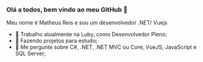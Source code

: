 ### Olá a todos, bem vindo ao meu GitHub 👋

Meu nome é Matheus Reis e sou um desenvolvedor .NET/ Vuejs

- 🔭 Trabalho atualmente na Luby, como Desenvolvedor Pleno;
- 🌱  Fazendo projetos para estudo;
- 💬  Me pergunte sobre C#, .NET, .NET MVC ou Core, VueJS, JavaScript e SQL Server;
